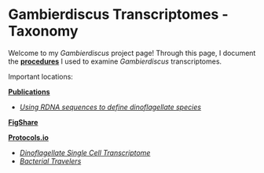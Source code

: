 # Gambierdiscus Transcriptomes - Taxonomy

Welcome to my _Gambierdiscus_ project page! Through this page, I document the **[procedures](https://github.com/brittanymareeott/GambierdiscusTranscriptomes/wiki/Procedures)** I used to examine _Gambierdiscus_ transcriptomes.

Important locations:

**[Publications](https://scholar.google.com/citations?user=C2Q4MrIAAAAJ&hl=en&oi=ao)**
* _[Using RDNA sequences to define dinoflagellate species](https://doi.org/10.1371/journal.pone.0264143)_

**[FigShare](https://figshare.com/authors/Brittany_Ott/8615892)**

**[Protocols.io](https://www.protocols.io/researchers/brittany-ott)**
* _[Dinoflagellate Single Cell Transcriptome](dx.doi.org/10.17504/protocols.io.261ge8dpjg47/v1)_
* _[Bacterial Travelers](dx.doi.org/10.17504/protocols.io.kxygxq3k4v8j/v1)_
